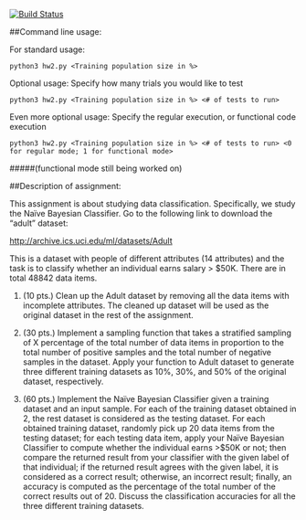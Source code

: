 [![Build Status](https://travis-ci.org/travis-ci/travis-web.svg?branch=web-on-v3)](https://travis-ci.org/travis-ci/travis-web)

##Command line usage:

For standard usage:
  
    python3 hw2.py <Training population size in %>
  
Optional usage: Specify how many trials you would like to test
  
    python3 hw2.py <Training population size in %> <# of tests to run>
  
Even more optional usage: Specify the regular execution, or functional code execution
  
    python3 hw2.py <Training population size in %> <# of tests to run> <0 for regular mode; 1 for functional mode>
    
#####(functional mode still being worked on)



##Description of assignment:


This assignment is about studying data classification. Specifically, we study the Naïve Bayesian Classifier. Go to the following link to download the “adult” dataset:

http://archive.ics.uci.edu/ml/datasets/Adult

This is a dataset with people of different attributes (14 attributes) and the task is to classify whether an individual earns salary > $50K. There are in total 48842 data items.

1.	(10 pts.) Clean up the Adult dataset by removing all the data items with incomplete attributes. The cleaned up dataset will be used as the original dataset in the rest of the assignment.

2.	(30 pts.) Implement a sampling function that takes a stratified sampling of X percentage of the total number of data items in proportion to the total number of positive samples and the total number of negative samples in the dataset. Apply your function to Adult dataset to generate three different training datasets as 10%, 30%, and 50% of the original dataset, respectively.

3.	(60 pts.) Implement the Naïve Bayesian Classifier given a training dataset and an input sample. For each of the training dataset obtained in 2, the rest dataset is considered as the testing dataset. For each obtained training dataset, randomly pick up 20 data items from the testing dataset; for each testing data item, apply your Naïve Bayesian Classifier to compute whether the individual earns >$50K or not; then compare the returned result from your classifier with the given label of that individual; if the returned result agrees with the given label, it is considered as a correct result; otherwise, an incorrect result; finally, an accuracy is computed as the percentage of the total number of the correct results out of 20. Discuss the classification accuracies for all the three different training datasets.



  



